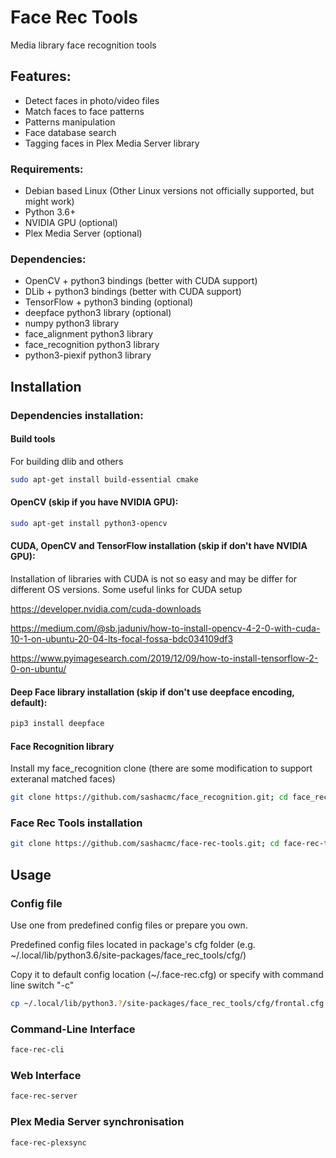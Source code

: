# Face Rec Tools
Media library face recognition tools

## Features:
  * Detect faces in photo/video files
  * Match faces to face patterns
  * Patterns manipulation
  * Face database search
  * Tagging faces in Plex Media Server library 

### Requirements:

  * Debian based Linux (Other Linux versions not officially supported, but might work)
  * Python 3.6+
  * NVIDIA GPU (optional)
  * Plex Media Server (optional)

### Dependencies:
  * OpenCV + python3 bindings (better with CUDA support)
  * DLib + python3 bindings (better with CUDA support)
  * TensorFlow + python3 binding (optional)
  * deepface python3 library (optional)
  * numpy python3 library
  * face_alignment python3 library
  * face_recognition python3 library
  * python3-piexif python3 library

## Installation

### Dependencies installation:

#### Build tools 
For building dlib and others
```bash
sudo apt-get install build-essential cmake
```

#### OpenCV (skip if you have NVIDIA GPU):
```bash
sudo apt-get install python3-opencv
```

#### CUDA, OpenCV and TensorFlow installation (skip if don't have NVIDIA GPU):
Installation of libraries with CUDA is not so easy and may be differ for different OS versions.
Some useful links for CUDA setup

https://developer.nvidia.com/cuda-downloads

https://medium.com/@sb.jaduniv/how-to-install-opencv-4-2-0-with-cuda-10-1-on-ubuntu-20-04-lts-focal-fossa-bdc034109df3

https://www.pyimagesearch.com/2019/12/09/how-to-install-tensorflow-2-0-on-ubuntu/

#### Deep Face library installation (skip if don't use deepface encoding, default):
```bash
pip3 install deepface
```

#### Face Recognition library
Install my face_recognition clone (there are some modification to support exteranal matched faces)
```bash
git clone https://github.com/sashacmc/face_recognition.git; cd face_recognition; pip3 install .; cd ..
```

### Face Rec Tools installation
```bash
git clone https://github.com/sashacmc/face-rec-tools.git; cd face-rec-tools; pip3 install .; cd ..
```

## Usage

### Config file
Use one from predefined config files or prepare you own.

Predefined config files located in package's cfg folder (e.g. ~/.local/lib/python3.6/site-packages/face_rec_tools/cfg/)

Copy it to default config location (~/.face-rec.cfg) or specify with command line switch "-c"
```bash
cp ~/.local/lib/python3.?/site-packages/face_rec_tools/cfg/frontal.cfg ~/.face-rec.cfg
```

### Command-Line Interface

```bash
face-rec-cli
```

### Web Interface

```bash
face-rec-server 
```

### Plex Media Server synchronisation

```bash
face-rec-plexsync
```
